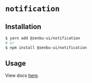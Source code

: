 # `notification`

## Installation

```sh
$ yarn add @zenbu-ui/notification
# or
$ npm install @zenbu-ui/notification
```

## Usage

View docs [here](https://zenbu-ui.com/docs/components/notification).

